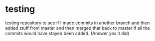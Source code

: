 # testing
testing repository to see if I made commits in another branch and then added stuff from master and then merged that back to master if all the commits would have stayed been added. (Answer yes it did)
